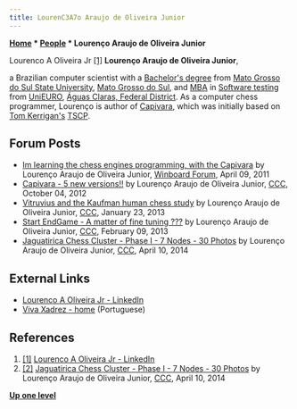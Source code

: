 ```yaml
---
title: LourenC3A7o Araujo de Oliveira Junior
---
```

**[Home](Home "Home") \* [People](People "People") \* Lourenço Araujo de Oliveira Junior**



 [](https://www.linkedin.com/in/lourenco-a-oliveira-jr-11097535) Lourenco A Oliveira Jr <a id="cite-note-1" href="#cite-ref-1">[1]</a> 
**Lourenço Araujo de Oliveira Junior**,  

a Brazilian computer scientist with a [Bachelor's degree](https://en.wikipedia.org/wiki/Bachelor%27s_degree#Brazil) from [Mato Grosso do Sul State University](https://en.wikipedia.org/wiki/Mato_Grosso_do_Sul_State_University), [Mato Grosso do Sul](https://en.wikipedia.org/wiki/Mato_Grosso_do_Sul), 
and [MBA](https://en.wikipedia.org/wiki/Master_of_Business_Administration) in [Software testing](https://en.wikipedia.org/wiki/Software_testing) from [UniEURO](https://pt.wikipedia.org/wiki/Centro_Universit%C3%A1rio_Euroamericano), [Águas Claras, Federal District](https://en.wikipedia.org/wiki/%C3%81guas_Claras,_Federal_District). 
As a computer chess programmer, Lourenço is author of [Capivara](Capivara "Capivara"), which was initially based on [Tom Kerrigan's](Tom_Kerrigan "Tom Kerrigan") [TSCP](TSCP "TSCP"). 



## Forum Posts


* [Im learning the chess engines programming, with the Capivara](http://www.open-aurec.com/wbforum/viewtopic.php?f=24&t=51676) by Lourenço Araujo de Oliveira Junior, [Winboard Forum](Computer_Chess_Forums "Computer Chess Forums"), April 09, 2011
* [Capivara - 5 new versions!!](http://www.talkchess.com/forum/viewtopic.php?p=486054) by Lourenço Araujo de Oliveira Junior, [CCC](CCC "CCC"), October 04, 2012
* [Vitruvius and the Kaufman human chess study](http://www.talkchess.com/forum/viewtopic.php?topic_view=threads&p=504224&t=46965) by Lourenço Araujo de Oliveira Junior, [CCC](CCC "CCC"), January 23, 2013
* [Start EndGame - A matter of fine tuning ???](http://www.talkchess.com/forum/viewtopic.php?t=47173) by Lourenço Araujo de Oliveira Junior, [CCC](CCC "CCC"), February 09, 2013
* [Jaguatirica Chess Cluster - Phase I - 7 Nodes - 30 Photos](http://www.talkchess.com/forum/viewtopic.php?t=51927) by Lourenço Araujo de Oliveira Junior, [CCC](CCC "CCC"), April 10, 2014


## External Links


* [Lourenco A Oliveira Jr - LinkedIn](https://www.linkedin.com/in/lourenco-a-oliveira-jr-11097535)
* [Viva Xadrez - home](http://vivaxadrez.blogspot.com/) (Portuguese)


## References


1. <a id="cite-ref-1" href="#cite-note-1">[1]</a> [Lourenco A Oliveira Jr - LinkedIn](https://www.linkedin.com/in/lourenco-a-oliveira-jr-11097535)
2. <a id="cite-ref-2" href="#cite-note-2">[2]</a> [Jaguatirica Chess Cluster - Phase I - 7 Nodes - 30 Photos](http://www.talkchess.com/forum/viewtopic.php?t=51927) by Lourenço Araujo de Oliveira Junior, [CCC](CCC "CCC"), April 10, 2014

**[Up one level](People "People")**







 
